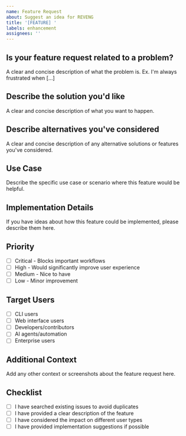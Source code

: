 ```yaml
---
name: Feature Request
about: Suggest an idea for REVENG
title: '[FEATURE] '
labels: enhancement
assignees: ''
---
```


## Is your feature request related to a problem?
A clear and concise description of what the problem is. Ex. I'm always frustrated when [...]

## Describe the solution you'd like
A clear and concise description of what you want to happen.

## Describe alternatives you've considered
A clear and concise description of any alternative solutions or features you've considered.

## Use Case
Describe the specific use case or scenario where this feature would be helpful.

## Implementation Details
If you have ideas about how this feature could be implemented, please describe them here.

## Priority
- [ ] Critical - Blocks important workflows
- [ ] High - Would significantly improve user experience
- [ ] Medium - Nice to have
- [ ] Low - Minor improvement

## Target Users
- [ ] CLI users
- [ ] Web interface users
- [ ] Developers/contributors
- [ ] AI agents/automation
- [ ] Enterprise users

## Additional Context
Add any other context or screenshots about the feature request here.

## Checklist
- [ ] I have searched existing issues to avoid duplicates
- [ ] I have provided a clear description of the feature
- [ ] I have considered the impact on different user types
- [ ] I have provided implementation suggestions if possible
